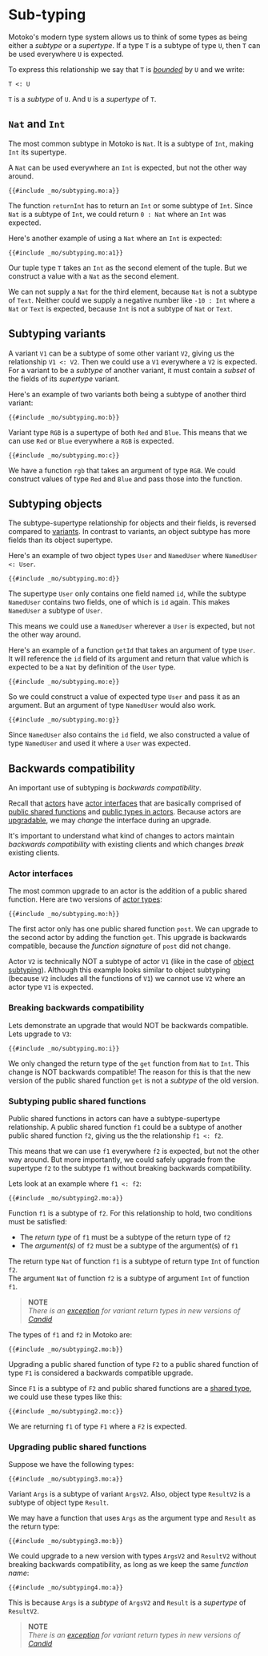 # Sub-typing
Motoko's modern type system allows us to think of some types as being either a *subtype* or a *supertype*. If a type `T` is a subtype of type `U`, then `T` can be used everywhere `U` is expected. 

To express this relationship we say that `T` is [*bounded*](/advanced-types/type-bounds.html) by `U` and we write:
```motoko
T <: U
```
`T` is a *subtype* of `U`. And `U` is a *supertype* of `T`.

## `Nat` and `Int`
The most common subtype in Motoko is `Nat`. It is a subtype of `Int`, making `Int` its supertype. 

A `Nat` can be used everywhere an `Int` is expected, but not the other way around.
```motoko
{{#include _mo/subtyping.mo:a}}
```

The function `returnInt` has to return an `Int` or some subtype of `Int`. Since `Nat` is a subtype of `Int`, we could return `0 : Nat` where an `Int` was expected. 

Here's another example of using a `Nat` where an `Int` is expected: 
```motoko
{{#include _mo/subtyping.mo:a1}}
```

Our tuple type `T` takes an `Int` as the second element of the tuple. But we construct a value with a `Nat` as the second element. 

We can not supply a `Nat` for the third element, because `Nat` is not a subtype of `Text`. Neither could we supply a negative number like `-10 : Int` where a `Nat` or `Text` is expected, because `Int` is not a subtype of `Nat` or `Text`. 

## Subtyping variants
A variant `V1` can be a subtype of some other variant `V2`, giving us the relationship `V1 <: V2`. Then we could use a `V1` everywhere a `V2` is expected. For a variant to be a *subtype* of another variant, it must contain a *subset* of the fields of its *supertype* variant. 

Here's an example of two variants both being a subtype of another third variant:
```motoko
{{#include _mo/subtyping.mo:b}}
```

Variant type `RGB` is a supertype of both `Red` and `Blue`. This means that we can use `Red` or `Blue` everywhere a `RGB` is expected. 
```motoko
{{#include _mo/subtyping.mo:c}}
```

We have a function `rgb` that takes an argument of type `RGB`. We could construct values of type `Red` and `Blue` and pass those into the function.

## Subtyping objects
The subtype-supertype relationship for objects and their fields, is reversed compared to [variants](#subtyping-variants). In contrast to variants, an object subtype has more fields than its object supertype.  

Here's an example of two object types `User` and `NamedUser` where `NamedUser <: User`.
```motoko
{{#include _mo/subtyping.mo:d}}
```
The supertype `User` only contains one field named `id`, while the subtype `NamedUser` contains two fields, one of which is `id` again. This makes `NamedUser` a subtype of `User`.

This means we could use a `NamedUser` wherever a `User` is expected, but not the other way around. 

Here's an example of a function `getId` that takes an argument of type `User`. It will reference the `id` field of its argument and return that value which is expected to be a `Nat` by definition of the `User` type. 
```motoko
{{#include _mo/subtyping.mo:e}}
```

So we could construct a value of expected type `User` and pass it as an argument. But an argument of type `NamedUser` would also work.   
```motoko
{{#include _mo/subtyping.mo:g}}
```

Since `NamedUser` also contains the `id` field, we also constructed a value of type `NamedUser` and used it where a `User` was expected. 

## Backwards compatibility
An important use of subtyping is *backwards compatibility*. 

Recall that [actors](/internet-computer-programming-concepts/actors.html) have [actor interfaces](/internet-computer-programming-concepts/async-data/candid.html#actor-interfaces) that are basically comprised of [public shared functions](/internet-computer-programming-concepts/actors.html#public-shared-functions-in-actors) and [public types in actors](/internet-computer-programming-concepts/async-data/candid.html#actor-interfaces). Because actors are [upgradable](/internet-computer-programming-concepts/basic-memory-persistence/upgrades.html), we may *change* the interface during an upgrade.

It's important to understand what kind of changes to actors maintain *backwards compatibility* with existing clients and which changes *break* existing clients. 

### Actor interfaces
The most common upgrade to an actor is the addition of a public shared function. Here are two versions of [actor types](/internet-computer-programming-concepts/actors.html#actor-type): 
```motoko
{{#include _mo/subtyping.mo:h}}
```

The first actor only has one public shared function `post`. We can upgrade to the second actor by adding the function `get`. This upgrade is backwards compatible, because the *function signature* of `post` did not change. 

Actor `V2` is technically NOT a subtype of actor `V1` (like in the case of [object subtyping](/advanced-types/subtyping.html#subtyping-objects)). Although this example looks similar to object subtyping (because `V2` includes all the functions of `V1`) we cannot use `V2` where an actor type `V1` is expected.

### Breaking backwards compatibility
Lets demonstrate an upgrade that would NOT be backwards compatible. Lets upgrade to `V3`:
```motoko
{{#include _mo/subtyping.mo:i}}
```

We only changed the return type of the `get` function from `Nat` to `Int`. This change is NOT backwards compatible! The reason for this is that the new version of the public shared function `get` is not a *subtype* of the old version.  

### Subtyping public shared functions
Public shared functions in actors can have a subtype-supertype relationship. A public shared function `f1` could be a subtype of another public shared function `f2`, giving us the the relationship `f1 <: f2`.

This means that we can use `f1` everywhere `f2` is expected, but not the other way around. But more importantly, we could safely upgrade from the supertype `f2` to the subtype `f1` without breaking backwards compatibility. 

Lets look at an example where `f1 <: f2`:
```motoko
{{#include _mo/subtyping2.mo:a}}
```

Function `f1` is a subtype of `f2`. For this relationship to hold, two conditions must be satisfied:
- The *return type* of `f1` must be a subtype of the return type of `f2`
- The *argument(s)* of `f2` must be a subtype of the argument(s) of `f1`

The return type `Nat` of function `f1` is a subtype of return type `Int` of function `f2`.   
The argument `Nat` of function `f2` is a subtype of argument `Int` of function `f1`.

> **NOTE**  
> *There is an [exception](https://forum.dfinity.org/t/new-candid-version-and-catching-send-failures-motoko-updates/18410/3) for variant return types in new versions of [Candid](/internet-computer-programming-concepts/async-data/candid.html)*

The types of `f1` and `f2` in Motoko are:
```motoko
{{#include _mo/subtyping2.mo:b}}
```

Upgrading a public shared function of type `F2` to a public shared function of type `F1` is considered a backwards compatible upgrade.

Since `F1` is a subtype of `F2` and public shared functions are a [shared type](/internet-computer-programming-concepts/async-data/shared-types.html), we could use these types like this:
```motoko
{{#include _mo/subtyping2.mo:c}}
```

We are returning `f1` of type `F1` where a `F2` is expected. 

### Upgrading public shared functions
Suppose we have the following types:
```motoko
{{#include _mo/subtyping3.mo:a}}
```

Variant `Args` is a subtype of variant `ArgsV2`. Also, object type `ResultV2` is a subtype of object type `Result`.

We may have a function that uses `Args` as the argument type and `Result` as the return type:
```motoko
{{#include _mo/subtyping3.mo:b}}
```

We could upgrade to a new version with types `ArgsV2` and `ResultV2` without breaking backwards compatibility, as long as we keep the same *function name*:
```motoko
{{#include _mo/subtyping4.mo:a}}
```

This is because `Args` is a *subtype* of `ArgsV2` and `Result` is a *supertype* of `ResultV2`.  

> **NOTE**  
> *There is an [exception](https://forum.dfinity.org/t/new-candid-version-and-catching-send-failures-motoko-updates/18410/3) for variant return types in new versions of [Candid](/internet-computer-programming-concepts/async-data/candid.html)*
